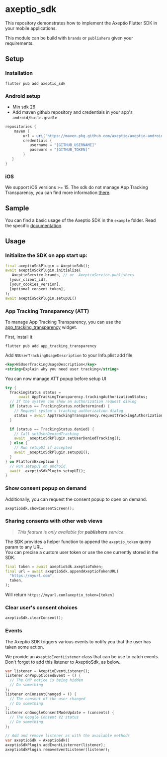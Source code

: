 # axeptio_sdk

This repository demonstrates how to implement the Axeptio Flutter SDK in your mobile applications.

This module can be build with `brands` or `publishers` given your requirements.

## Setup

### Installation

```shell
flutter pub add axeptio_sdk
```

### Android setup
- Min sdk 26
- Add maven github repository and credentials in your app's `android/build.gradle`
```groovy
repositories {
    maven {
        url = uri("https://maven.pkg.github.com/axeptio/axeptio-android-sdk")
        credentials {
           username = "[GITHUB_USERNAME]"
           password = "[GITHUB_TOKEN]"
        }
   }
}
```
### iOS

We support iOS versions >= 15.
The sdk do not manage App Tracking Transparency, you can find more information [there](#app-tracking-transparency-att).

## Sample

You can find a basic usage of the Axeptio SDK in the `example` folder.
Read the specific [documentation](./example/README.md).

## Usage
### Initialize the SDK on app start up:
```dart
final axeptioSdkPlugin = AxeptioSdk();
await axeptioSdkPlugin.initialize(  
   AxeptioService.brands, // or  AxeptioService.publishers
  [your_client_id],  
  [your_cookies_version],  
  [optional_consent_token],
);
await axeptioSdkPlugin.setupUI()
```

### App Tracking Transparency (ATT)

To manage App Tracking Transparency, you can use the [app_tracking_transparency](https://pub.dev/packages/app_tracking_transparency) widget.

First, install it
```shell
flutter pub add app_tracking_transparency
```

Add `NSUserTrackingUsageDescription` to your Info.plist add file

```xml
<key>NSUserTrackingUsageDescription</key>
<string>Explain why you need user tracking</string>
```

You can now manage ATT popup before setup UI

```dart
try {
  TrackingStatus status =
      await AppTrackingTransparency.trackingAuthorizationStatus;
  // If the system can show an authorization request dialog
  if (status == TrackingStatus.notDetermined) {
    // Request system's tracking authorization dialog
    status = await AppTrackingTransparency.requestTrackingAuthorization();
  }

  if (status == TrackingStatus.denied) {
    // Call setUserDeniedTracking 
    await _axeptioSdkPlugin.setUserDeniedTracking();
  } else {
    // Run setupUI if accepted
    await _axeptioSdkPlugin.setupUI();
  }
} on PlatformException {
  // Run setupUI on android
  await _axeptioSdkPlugin.setupUI();
}
```

### Show consent popup on demand

Additionally, you can request the consent popup to open on demand.
```dart
axeptioSdk.showConsentScreen();
```

### Sharing consents with other web views
>*This feature is only available for **publishers** service.*

The SDK provides a helper function to append the `axeptio_token` query param to any URL.  
You can precise a custom user token or use the one currently stored in the SDK.

```dart  
final token = await axeptioSdk.axeptioToken;
final url = await axeptioSdk.appendAxeptioTokenURL(  
  "https://myurl.com",  
  token,  
); 
```  
Will return `https://myurl.com?axeptio_token=[token]`

### Clear user's consent choices

```dart  
axeptioSdk.clearConsent();
```

### Events

The Axeptio SDK triggers various events to notify you that the user has taken some action.

We provide an `AxeptioEventListener` class that can be use to catch events. Don't forget to add this listener to AxeptioSdk, as below.

```dart
var listener = AxeptioEventListener();
listener.onPopupClosedEvent = () {
  // The CMP notice is being hidden
  // Do something
};
listener.onConsentChanged = () {
  // The consent of the user changed
  // Do something
};
listener.onGoogleConsentModeUpdate = (consents) {
  // The Google Consent V2 status
  // Do something
};

// Add and remove listener as with the available methods
var axeptioSdk = AxeptioSdk()
axeptioSdkPlugin.addEventListerner(listener);
axeptioSdkPlugin.removeEventListener(listener);
```
